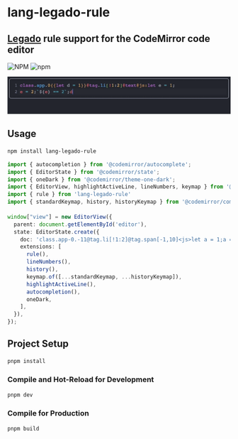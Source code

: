 # lang-legado-rule
## [Legado](https://github.com/gedoor/legado) rule support for the CodeMirror code editor
![NPM](https://img.shields.io/npm/l/lang-legado-rule) ![npm](https://img.shields.io/npm/v/lang-legado-rule)

![demo](demo/demo.gif)

## Usage
```
npm install lang-legado-rule
```

```typescript
import { autocompletion } from '@codemirror/autocomplete';
import { EditorState } from '@codemirror/state';
import { oneDark } from '@codemirror/theme-one-dark';
import { EditorView, highlightActiveLine, lineNumbers, keymap } from '@codemirror/view';
import { rule } from 'lang-legado-rule'
import { standardKeymap, history, historyKeymap } from '@codemirror/commands';

window["view"] = new EditorView({
  parent: document.getElementById('editor'),
  state: EditorState.create({
    doc: 'class.app-0.-11@tag.li[!1:2]@tag.span[-1,10]<js>let a = 1;a = 2;</js>@text##\\d[a-z]##',
    extensions: [
      rule(),
      lineNumbers(),
      history(),
      keymap.of([...standardKeymap, ...historyKeymap]),
      highlightActiveLine(),
      autocompletion(),
      oneDark,
    ],
  }),
});
```

## Project Setup

```sh
pnpm install
```

### Compile and Hot-Reload for Development

```sh
pnpm dev
```

### Compile for Production

```sh
pnpm build
```